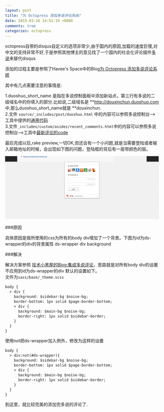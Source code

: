 ```yaml
---
layout: post
title: "为 Octopress 添加多说评论系统"
date: 2015-03-26 14:51:19 +0800
comments: true
categories: octopress
---
```

octopress自带的disqus自定义的选项非常少,由于国内的原因,加载的速度巨慢,对中文的支持非常不好,于是参照其他博主的意见找了一个国内的社会化评论插件[多说](http://duoshuo.com/)来替代disqus

添加的过程主要是参照了Havee's Space中的Blog[为 Octopress 添加多说评论系统](http://havee.me/internet/2013-02/add-duoshuo-commemt-system-into-octopress.html)  

其中有几点需要注意的事情是:
<!--more-->
1.duoshuo_short_name 是指在多说控制面板中添加新站点，第三行有多说的二级域名中的你填入的部分.比如说,二级域名是 **http://douxinchun.duoshuo.com 中,那么duoshuo_short_name就是 **douxinchun.  
2.文件 `source/_includes/post/duoshuo.html` 中的内容可以参照多说控制台-->工具中提供的[通用代码](http://douxinchun.duoshuo.com/admin/tools/)  
3.文件`_includes/custom/asides/recent_comments.html`中的内容可以参照多说控制台-->工具中[最新评论的code](http://douxinchun.duoshuo.com/admin/tools/recent-comments/)  

最后完成以后,rake preview,一切OK,但还会有一个小问题,就是当需要登陆或者输入邮箱地址的时候，会出现如下图的问题，登陆框的背后有一层带颜色的层。

![duoshuo_background_issue.png](/blog_reference_image/2015/3/duoshuo_background_issue.png)

###原因

具体原因是我所使用的css为所有的body div增加了一个背景。下图为id为ds-wrapper的div的背景属性 ds-wrapper div background

###解决

解决方案参照 [技术小黑屋的Blog:集成多说评论](http://droidyue.com/blog/2014/07/29/integrate-duoshuo-in-octopress/)，思路就是对所有body div的设置不应用到id为ds-wrapper的div 默认的设置如下。  
文件为`sass/base/_theme.scss`  
```  
body {
  > div {
    background: $sidebar-bg $noise-bg;
    border-bottom: 1px solid $page-border-bottom;
    > div {
      background: $main-bg $noise-bg;
      border-right: 1px solid $sidebar-border;
    }
  }
}
```  
使用not把ds-wrapper加入例外，修改为这样的设置    
```  
body {
  > div:not(#ds-wrapper){
    background: $sidebar-bg $noise-bg;
    border-bottom: 1px solid $page-border-bottom;
    > div {
      background: $main-bg $noise-bg;
      border-right: 1px solid $sidebar-border;
    }
  }
}
```    
到这里，就比较完美的添加完多说的评论了.
